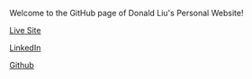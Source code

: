 Welcome to the GitHub page of Donald Liu's Personal Website!

[Live Site](https://Donald-Liu.me)

[LinkedIn](https://www.linkedin.com/in/donald-liu/)

[Github](https://github.com/Donaldliu94)